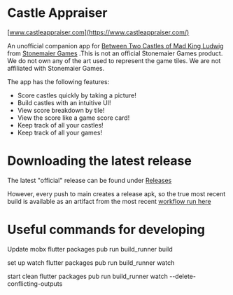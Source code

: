 # Castle Appraiser

[www.castleappraiser.com](https://www.castleappraiser.com/)

An unofficial companion app for [Between Two Castles of Mad King Ludwig](https://stonemaiergames.com/games/between-two-castles) from [Stonemaier Games](https://stonemaiergames.com/) .This is not an official Stonemaier Games product. We do not own any of the art used to represent the game tiles. We are not affiliated with Stonemaier Games.

The app has the following features:
- Score castles quickly by taking a picture!
- Build castles with an intuitive UI!
- View score breakdown by tile!
- View the score like a game score card!
- Keep track of all your castles!
- Keep track of all your games!

# Downloading the latest release
The latest "official" release can be found under [Releases](https://github.com/mitchhymel/CastleAppraiser/releases)

However, every push to main creates a release apk, so the true most recent build is available as an artifact from the most recent [workflow run here](https://github.com/mitchhymel/CastleAppraiser/actions)

# Useful commands for developing

Update mobx flutter packages pub run build_runner build

set up watch flutter packages pub run build_runner watch

start clean flutter packages pub run build_runner watch --delete-conflicting-outputs
